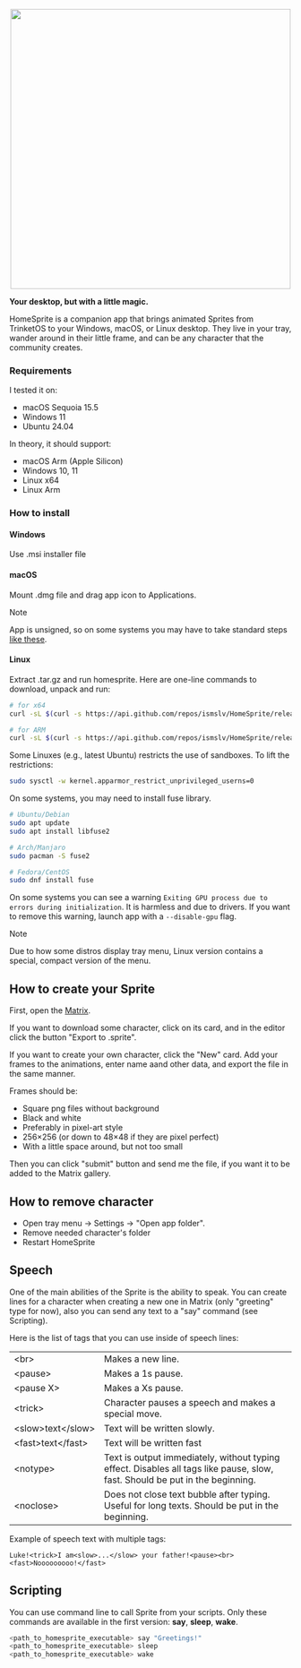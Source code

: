 <p align="center""><img src="https://img.itch.zone/aW1nLzIzMDEzMjkxLnBuZw==/original/9LqRE5.png" width="500px"/></p>

__Your desktop, but with a little magic.__

HomeSprite is a companion app that brings animated Sprites from TrinketOS to your Windows, macOS, or Linux desktop.
They live in your tray, wander around in their little frame, and can be any character that the community creates.

### Requirements

I tested it on:

- macOS Sequoia 15.5
- Windows 11
- Ubuntu 24.04

In theory, it should support:

- macOS Arm (Apple Silicon)
- Windows 10, 11
- Linux x64
- Linux Arm

### How to install

#### Windows

Use .msi installer file

#### macOS

Mount .dmg file and drag app icon to Applications.

> [!NOTE]
> App is unsigned, so on some systems you may have to take standard steps [like these](https://support.apple.com/guide/mac-help/open-a-mac-app-from-an-unknown-developer-mh40616/mac).

#### Linux

Extract .tar.gz and run homesprite. Here are one-line commands to download, unpack and run:

```bash
# for x64
curl -sL $(curl -s https://api.github.com/repos/ismslv/HomeSprite/releases/latest | grep "browser_download_url.*homesprite-[0-9]*\.[0-9]*\.[0-9]*\.tar\.gz" | cut -d '"' -f 4) | tar -xzf - -C ~ && cd ~/homesprite-* && chmod +x homesprite && ./homesprite

# for ARM
curl -sL $(curl -s https://api.github.com/repos/ismslv/HomeSprite/releases/latest | grep "browser_download_url.*homesprite-[0-9]*\.[0-9]*\.[0-9]*-arm64\.tar\.gz" | cut -d '"' -f 4) | tar -xzf - -C ~ && cd ~/homesprite-* && chmod +x homesprite && ./homesprite
```

Some Linuxes (e.g., latest Ubuntu) restricts the use of sandboxes. To lift the restrictions:

```bash
sudo sysctl -w kernel.apparmor_restrict_unprivileged_userns=0
```

On some systems, you may need to install fuse library.

```bash
# Ubuntu/Debian
sudo apt update
sudo apt install libfuse2

# Arch/Manjaro
sudo pacman -S fuse2

# Fedora/CentOS
sudo dnf install fuse
```

On some systems you can see a warning `Exiting GPU process due to errors during initialization`. It is harmless and due to drivers. If you want to remove this warning, launch app with a `--disable-gpu` flag.

> [!NOTE]
> Due to how some distros display tray menu, Linux version contains a special, compact version of the menu.

## How to create your Sprite

First, open the [Matrix](https://trinketos.org/matrix/).

If you want to download some character, click on its card, and in the editor click the button "Export to .sprite".

If you want to create your own character, click the "New" card. Add your frames to the animations, enter name aand other data, and export the file in the same manner.

Frames should be:

- Square png files without background
- Black and white
- Preferably in pixel-art style
- 256×256 (or down to 48×48 if they are pixel perfect)
- With a little space around, but not too small

Then you can click "submit" button and send me the file, if you want it to be added to the Matrix gallery.

## How to remove character

- Open tray menu → Settings → "Open app folder".
- Remove needed character's folder
- Restart HomeSprite

## Speech

One of the main abilities of the Sprite is the ability to speak. You can create lines for a character when creating a new one in Matrix (only "greeting" type for now), also you can send any text to a "say" command (see Scripting).

Here is the list of tags that you can use inside of speech lines:

<table>
  <tr>
    <td>&ltbr&gt</td>
    <td>Makes a new line.</td>
  </tr>
  <tr>
    <td>&ltpause&gt</td>
    <td>Makes a 1s pause.</td>
  </tr>
  <tr>
    <td>&ltpause X&gt</td>
    <td>Makes a Xs pause.</td>
  </tr>
  <tr>
    <td>&lttrick&gt</td>
    <td>Character pauses a speech and makes a special move.</td>
  </tr>
  <tr>
    <td>&ltslow&gttext&lt&#47;slow&gt</td>
    <td>Text will be written slowly.</td>
  </tr>
  <tr>
    <td>&ltfast&gttext&lt&#47;fast&gt</td>
    <td>Text will be written fast</td>
  </tr>
  <tr>
    <td>&ltnotype&gt</td>
    <td>Text is output immediately, without typing effect. Disables all tags like pause, slow, fast. Should be put in the beginning.</td>
  </tr>
  <tr>
    <td>&ltnoclose&gt</td>
    <td>Does not close text bubble after typing. Useful for long texts. Should be put in the beginning.</td>
  </tr>
</table>

Example of speech text with multiple tags:

```
Luke!<trick>I am<slow>...</slow> your father!<pause><br><fast>Nooooooooo!</fast>
```

## Scripting

You can use command line to call Sprite from your scripts. Only these commands are available in the first version: __say__, __sleep__, __wake__.

```bash
<path_to_homesprite_executable> say "Greetings!"
<path_to_homesprite_executable> sleep
<path_to_homesprite_executable> wake
```

